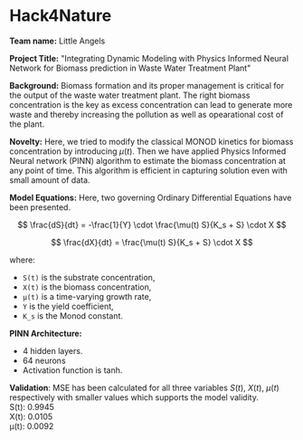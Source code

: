 # Hack4Nature
$\textbf{Team name:}$ Little Angels  

$\textbf{Project Title:}$ "Integrating Dynamic Modeling with Physics Informed Neural Network for Biomass prediction in Waste Water Treatment Plant"  

$\textbf{Background:}$ Biomass formation and its proper management is critical for the output of the waste water treatment plant. The right biomass concentration is the key as excess concentration can lead to generate more waste and thereby increasing the pollution as well as opearational cost of the plant.  

$\textbf{Novelty:}$ Here, we tried to modify the classical MONOD kinetics for biomass concentration by introducing $\mu(t)$. Then we have applied Physics Informed Neural network (PINN) algorithm to estimate the biomass concentration at any point of time. This algorithm is efficient in capturing solution even with small amount of data.  

$\textbf{Model Equations:}$ Here, two governing Ordinary Differential Equations have been presented.  

$$
\frac{dS}{dt} = -\frac{1}{Y} \cdot \frac{\mu(t) S}{K_s + S} \cdot X
$$

$$
\frac{dX}{dt} = \frac{\mu(t) S}{K_s + S} \cdot X
$$

where:
- `S(t)` is the substrate concentration,  
- `X(t)` is the biomass concentration,  
- `μ(t)` is a time-varying growth rate,  
- `Y` is the yield coefficient,  
- `K_s` is the Monod constant.

$\textbf{PINN Architecture:}$ 
- 4 hidden layers.
- 64 neurons
- Activation function is tanh.

$\textbf{Validation}$: MSE has been calculated for all three variables $S(t)$, $X(t)$, $\mu(t)$ respectively with smaller values which supports the model validity.  
S(t): 0.9945  
X(t): 0.0105  
μ(t): 0.0092 

